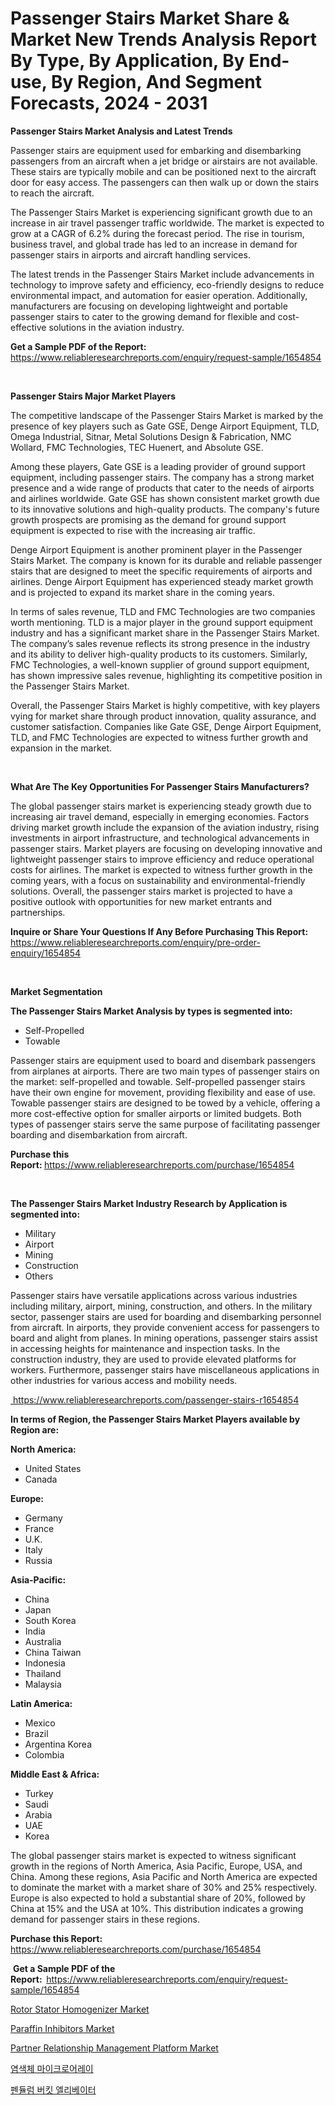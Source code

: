<p><h1>Passenger Stairs Market Share & Market New Trends Analysis Report By Type, By Application, By End-use, By Region, And Segment Forecasts, 2024 - 2031</h1></p><p><strong>Passenger Stairs Market Analysis and Latest Trends</strong></p>
<p><p>Passenger stairs are equipment used for embarking and disembarking passengers from an aircraft when a jet bridge or airstairs are not available. These stairs are typically mobile and can be positioned next to the aircraft door for easy access. The passengers can then walk up or down the stairs to reach the aircraft.</p><p>The Passenger Stairs Market is experiencing significant growth due to an increase in air travel passenger traffic worldwide. The market is expected to grow at a CAGR of 6.2% during the forecast period. The rise in tourism, business travel, and global trade has led to an increase in demand for passenger stairs in airports and aircraft handling services. </p><p>The latest trends in the Passenger Stairs Market include advancements in technology to improve safety and efficiency, eco-friendly designs to reduce environmental impact, and automation for easier operation. Additionally, manufacturers are focusing on developing lightweight and portable passenger stairs to cater to the growing demand for flexible and cost-effective solutions in the aviation industry.</p></p>
<p><strong>Get a Sample PDF of the Report:&nbsp;</strong> <a href="https://www.reliableresearchreports.com/enquiry/request-sample/1654854">https://www.reliableresearchreports.com/enquiry/request-sample/1654854</a></p>
<p>&nbsp;</p>
<p><strong>Passenger Stairs Major Market Players</strong></p>
<p><p>The competitive landscape of the Passenger Stairs Market is marked by the presence of key players such as Gate GSE, Denge Airport Equipment, TLD, Omega Industrial, Sitnar, Metal Solutions Design & Fabrication, NMC Wollard, FMC Technologies, TEC Huenert, and Absolute GSE.</p><p>Among these players, Gate GSE is a leading provider of ground support equipment, including passenger stairs. The company has a strong market presence and a wide range of products that cater to the needs of airports and airlines worldwide. Gate GSE has shown consistent market growth due to its innovative solutions and high-quality products. The company's future growth prospects are promising as the demand for ground support equipment is expected to rise with the increasing air traffic.</p><p>Denge Airport Equipment is another prominent player in the Passenger Stairs Market. The company is known for its durable and reliable passenger stairs that are designed to meet the specific requirements of airports and airlines. Denge Airport Equipment has experienced steady market growth and is projected to expand its market share in the coming years.</p><p>In terms of sales revenue, TLD and FMC Technologies are two companies worth mentioning. TLD is a major player in the ground support equipment industry and has a significant market share in the Passenger Stairs Market. The company’s sales revenue reflects its strong presence in the industry and its ability to deliver high-quality products to its customers. Similarly, FMC Technologies, a well-known supplier of ground support equipment, has shown impressive sales revenue, highlighting its competitive position in the Passenger Stairs Market.</p><p>Overall, the Passenger Stairs Market is highly competitive, with key players vying for market share through product innovation, quality assurance, and customer satisfaction. Companies like Gate GSE, Denge Airport Equipment, TLD, and FMC Technologies are expected to witness further growth and expansion in the market.</p></p>
<p>&nbsp;</p>
<p><strong>What Are The Key Opportunities For Passenger Stairs Manufacturers?</strong></p>
<p><p>The global passenger stairs market is experiencing steady growth due to increasing air travel demand, especially in emerging economies. Factors driving market growth include the expansion of the aviation industry, rising investments in airport infrastructure, and technological advancements in passenger stairs. Market players are focusing on developing innovative and lightweight passenger stairs to improve efficiency and reduce operational costs for airlines. The market is expected to witness further growth in the coming years, with a focus on sustainability and environmental-friendly solutions. Overall, the passenger stairs market is projected to have a positive outlook with opportunities for new market entrants and partnerships.</p></p>
<p><strong>Inquire or Share Your Questions If Any Before Purchasing This Report:</strong> <a href="https://www.reliableresearchreports.com/enquiry/pre-order-enquiry/1654854">https://www.reliableresearchreports.com/enquiry/pre-order-enquiry/1654854</a></p>
<p>&nbsp;</p>
<p><strong>Market Segmentation</strong></p>
<p><strong>The Passenger Stairs Market Analysis by types is segmented into:</strong></p>
<p><ul><li>Self-Propelled</li><li>Towable</li></ul></p>
<p><p>Passenger stairs are equipment used to board and disembark passengers from airplanes at airports. There are two main types of passenger stairs on the market: self-propelled and towable. Self-propelled passenger stairs have their own engine for movement, providing flexibility and ease of use. Towable passenger stairs are designed to be towed by a vehicle, offering a more cost-effective option for smaller airports or limited budgets. Both types of passenger stairs serve the same purpose of facilitating passenger boarding and disembarkation from aircraft.</p></p>
<p><strong>Purchase this Report:&nbsp;</strong><a href="https://www.reliableresearchreports.com/purchase/1654854">https://www.reliableresearchreports.com/purchase/1654854</a></p>
<p>&nbsp;</p>
<p><strong>The Passenger Stairs Market Industry Research by Application is segmented into:</strong></p>
<p><ul><li>Military</li><li>Airport</li><li>Mining</li><li>Construction</li><li>Others</li></ul></p>
<p><p>Passenger stairs have versatile applications across various industries including military, airport, mining, construction, and others. In the military sector, passenger stairs are used for boarding and disembarking personnel from aircraft. In airports, they provide convenient access for passengers to board and alight from planes. In mining operations, passenger stairs assist in accessing heights for maintenance and inspection tasks. In the construction industry, they are used to provide elevated platforms for workers. Furthermore, passenger stairs have miscellaneous applications in other industries for various access and mobility needs.</p></p>
<p><a href="https://www.reliableresearchreports.com/passenger-stairs-r1654854">&nbsp;https://www.reliableresearchreports.com/passenger-stairs-r1654854</a></p>
<p><strong>In terms of Region, the Passenger Stairs Market Players available by Region are:</strong></p>
<p>
    <p> <strong> North America: </strong>
        <ul>
            <li>United States</li>
            <li>Canada</li>
        </ul>
        </p> 
    <p> <strong> Europe: </strong>
        <ul>
            <li>Germany</li>
            <li>France</li>
            <li>U.K.</li>
            <li>Italy</li>
            <li>Russia</li>
        </ul>
        </p> 
    <p> <strong> Asia-Pacific: </strong>
        <ul>
            <li>China</li>
            <li>Japan</li>
            <li>South Korea</li>
            <li>India</li>
            <li>Australia</li>
            <li>China Taiwan</li>
            <li>Indonesia</li>
            <li>Thailand</li>
            <li>Malaysia</li>
        </ul>
        </p> 
    <p> <strong> Latin America: </strong>
        <ul>
            <li>Mexico</li>
            <li>Brazil</li>
            <li>Argentina Korea</li>
            <li>Colombia</li>
        </ul>
        </p> 
    <p> <strong> Middle East & Africa: </strong>
        <ul>
            <li>Turkey</li>
            <li>Saudi</li>
            <li>Arabia</li>
            <li>UAE</li>
            <li>Korea</li>
        </ul>
    </p>
    </p>
<p><p>The global passenger stairs market is expected to witness significant growth in the regions of North America, Asia Pacific, Europe, USA, and China. Among these regions, Asia Pacific and North America are expected to dominate the market with a market share of 30% and 25% respectively. Europe is also expected to hold a substantial share of 20%, followed by China at 15% and the USA at 10%. This distribution indicates a growing demand for passenger stairs in these regions.</p></p>
<p><strong>Purchase this Report: </strong><a href="https://www.reliableresearchreports.com/purchase/1654854">https://www.reliableresearchreports.com/purchase/1654854</a></p>
<p>&nbsp;<strong>Get a Sample PDF of the Report:&nbsp;&nbsp;</strong><a href="https://www.reliableresearchreports.com/enquiry/request-sample/1654854">https://www.reliableresearchreports.com/enquiry/request-sample/1654854</a></p>
<p><strong></strong></p>
<p><p><a href="https://www.linkedin.com/pulse/analyzing-rotor-stator-homogenizer-market-global-industry-perspective-djexc">Rotor Stator Homogenizer Market</a></p><p><a href="https://github.com/yemakinde/Market-Research-Report-List-2/blob/main/paraffin-inhibitors-market.md">Paraffin Inhibitors Market</a></p><p><a href="https://www.linkedin.com/pulse/partner-relationship-management-platform-market-competitive-analysis-vkj0f">Partner Relationship Management Platform Market</a></p><p><a href="https://medium.com/@simeonbode1/quot-2024-2031-%EA%B8%B0%EA%B0%84%EC%9D%84-%EC%98%88%EC%83%81%ED%95%9C-%EC%97%BC%EC%83%89%EC%B2%B4-%EB%A7%88%EC%9D%B4%ED%81%AC%EB%A1%9C%EC%96%B4%EB%A0%88%EC%9D%B4-%EC%8B%9C%EC%9E%A5-%EB%8F%99%ED%96%A5-%EB%B0%8F-%EC%8B%9C%EC%9E%A5-%EB%B6%84%EC%84%9D-quot-9ee59ffa82f6">염색체 마이크로어레이</a></p><p><a href="https://medium.com/@josefarice/%ED%8E%9C%EB%93%88%EB%9F%BC-%EB%B2%84%ED%82%B7-%EC%97%98%EB%A6%AC%EB%B2%A0%EC%9D%B4%ED%84%B0-%EC%8B%9C%EC%9E%A5-%ED%8A%B8%EB%A0%8C%EB%93%9C-%EC%98%88%EC%B8%A1-%EB%B0%8F-2031%EB%85%84%EA%B9%8C%EC%A7%80%EC%9D%98-%EA%B2%BD%EC%9F%81-%EB%B6%84%EC%84%9D-cdb6e1a70b89">펜듈럼 버킷 엘리베이터</a></p></p>